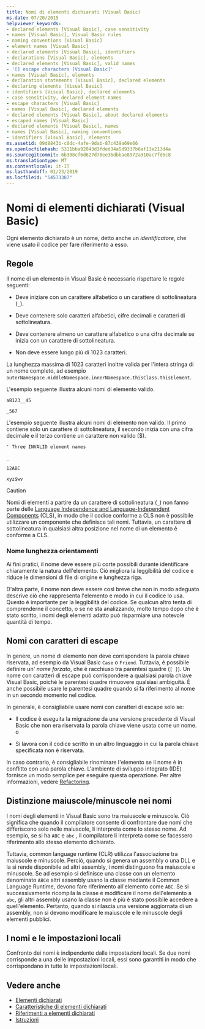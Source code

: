 ```yaml
---
title: Nomi di elementi dichiarati (Visual Basic)
ms.date: 07/20/2015
helpviewer_keywords:
- declared elements [Visual Basic], case sensitivity
- names [Visual Basic], Visual Basic rules
- naming conventions [Visual Basic]
- element names [Visual Basic]
- declared elements [Visual Basic], identifiers
- declarations [Visual Basic], elements
- declared elements [Visual Basic], valid names
- '[] escape characters [Visual Basic]'
- names [Visual Basic], elements
- declaration statements [Visual Basic], declared elements
- declaring elements [Visual Basic]
- identifiers [Visual Basic], declared elements
- case sensitivity, declared element names
- escape characters [Visual Basic]
- names [Visual Basic], declared elements
- declared elements [Visual Basic], about declared elements
- escaped names [Visual Basic]
- declared elements [Visual Basic], names
- names [Visual Basic], naming conventions
- identifiers [Visual Basic], elements
ms.assetid: 09d8843b-c0dc-4afe-9dab-87c439a69e66
ms.openlocfilehash: 5311bba92043d3fded34a5d9337b6af13e213d4a
ms.sourcegitcommit: 6b308cf6d627d78ee36dbbae8972a310ac7fd6c8
ms.translationtype: MT
ms.contentlocale: it-IT
ms.lasthandoff: 01/23/2019
ms.locfileid: "54573387"
---
```

# <a name="declared-element-names-visual-basic"></a>Nomi di elementi dichiarati (Visual Basic)
Ogni elemento dichiarato è un nome, detto anche un *identificatore*, che viene usato il codice per fare riferimento a esso.  
  
## <a name="rules"></a>Regole  
 Il nome di un elemento in Visual Basic è necessario rispettare le regole seguenti:  
  
-   Deve iniziare con un carattere alfabetico o un carattere di sottolineatura (`_`).  
  
-   Deve contenere solo caratteri alfabetici, cifre decimali e caratteri di sottolineatura.  
  
-   Deve contenere almeno un carattere alfabetico o una cifra decimale se inizia con un carattere di sottolineatura.  
  
-   Non deve essere lungo più di 1023 caratteri.  
  
 La lunghezza massima di 1023 caratteri inoltre valida per l'intera stringa di un nome completo, ad esempio `outerNamespace.middleNamespace.innerNamespace.thisClass.thisElement`.  
  
 L'esempio seguente illustra alcuni nomi di elemento valido.  
  
 `aB123__45`  
  
 `_567`  
  
 L'esempio seguente illustra alcuni nomi di elemento non valido. Il primo contiene solo un carattere di sottolineatura, il secondo inizia con una cifra decimale e il terzo contiene un carattere non valido ($).  
  
 `' Three INVALID element names`  
  
 `_`  
  
 `12ABC`  
  
 `xyz$wv`  
  
> [!CAUTION]
>  Nomi di elementi a partire da un carattere di sottolineatura (`_`) non fanno parte delle [Language Independence and Language-Independent Components](../../../../standard/language-independence-and-language-independent-components.md) (CLS), in modo che il codice conforme a CLS non è possibile utilizzare un componente che definisce tali nomi. Tuttavia, un carattere di sottolineatura in qualsiasi altra posizione nel nome di un elemento è conforme a CLS.  
  
### <a name="name-length-guidelines"></a>Nome lunghezza orientamenti  
 Ai fini pratici, il nome deve essere più corte possibili durante identificare chiaramente la natura dell'elemento. Ciò migliora la leggibilità del codice e riduce le dimensioni di file di origine e lunghezza riga.  
  
 D'altra parte, il nome non deve essere così breve che non in modo adeguato descrive ciò che rappresenta l'elemento e modo in cui il codice lo usa. Questo è importante per la leggibilità del codice. Se qualcun altro tenta di comprenderne il concetto, o se ne sta analizzando, molto tempo dopo che è stato scritto, i nomi degli elementi adatto può risparmiare una notevole quantità di tempo.  
  
## <a name="escaped-names"></a>Nomi con caratteri di escape  
 In genere, un nome di elemento non deve corrispondere la parola chiave riservata, ad esempio da Visual Basic `Case` o `Friend`. Tuttavia, è possibile definire un' *nome forzato*, che è racchiuso tra parentesi quadre (`[ ]`). Un nome con caratteri di escape può corrispondere a qualsiasi parola chiave Visual Basic, poiché le parentesi quadre rimuovere qualsiasi ambiguità. È anche possibile usare le parentesi quadre quando si fa riferimento al nome in un secondo momento nel codice.  
  
 In generale, è consigliabile usare nomi con caratteri di escape solo se:  
  
-   Il codice è eseguita la migrazione da una versione precedente di Visual Basic che non era riservata la parola chiave viene usata come un nome. o  
  
-   Si lavora con il codice scritto in un altro linguaggio in cui la parola chiave specificata non è riservata.  
  
 In caso contrario, è consigliabile rinominare l'elemento se il nome è in conflitto con una parola chiave. L'ambiente di sviluppo integrato (IDE) fornisce un modo semplice per eseguire questa operazione. Per altre informazioni, vedere [Refactoring](/visualstudio/vb-ide/refactoring-vb).  
  
## <a name="case-sensitivity-in-names"></a>Distinzione maiuscole/minuscole nei nomi  
 I nomi degli elementi in Visual Basic sono tra maiuscole e minuscole. Ciò significa che quando il compilatore consente di confrontare due nomi che differiscono solo nelle maiuscole, li interpreta come lo stesso nome. Ad esempio, se si ha `ABC` e `abc` , il compilatore li interpreta come se facessero riferimento allo stesso elemento dichiarato.  
  
 Tuttavia, common language runtime (CLR) utilizza l'associazione tra maiuscole e minuscole. Perciò, quando si genera un assembly o una DLL e la si rende disponibile ad altri assembly, i nomi distinguono fra maiuscole e minuscole. Se ad esempio si definisce una classe con un elemento denominato `ABC`e altri assembly usano la classe mediante il Common Language Runtime, devono fare riferimento all'elemento come `ABC`. Se si successivamente ricompila la classe e modificare il nome dell'elemento a `abc`, gli altri assembly usano la classe non è più è stato possibile accedere a quell'elemento. Pertanto, quando si rilascia una versione aggiornata di un assembly, non si devono modificare le maiuscole e le minuscole degli elementi pubblici.  
  
## <a name="names-and-locales"></a>I nomi e le impostazioni locali  
 Confronto dei nomi è indipendente dalle impostazioni locali. Se due nomi corrisponde a una delle impostazioni locali, essi sono garantiti in modo che corrispondano in tutte le impostazioni locali.  
  
## <a name="see-also"></a>Vedere anche
- [Elementi dichiarati](../../../../visual-basic/programming-guide/language-features/declared-elements/index.md)
- [Caratteristiche di elementi dichiarati](../../../../visual-basic/programming-guide/language-features/declared-elements/declared-element-characteristics.md)
- [Riferimenti a elementi dichiarati](../../../../visual-basic/programming-guide/language-features/declared-elements/references-to-declared-elements.md)
- [Istruzioni](../../../../visual-basic/language-reference/statements/index.md)
